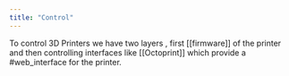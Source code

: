 ```yaml
---
title: "Control"
---
```

To control 3D Printers we have two layers , first  [[firmware]] of the printer and then controlling interfaces like [[Octoprint]] which provide a #web_interface for the printer. 